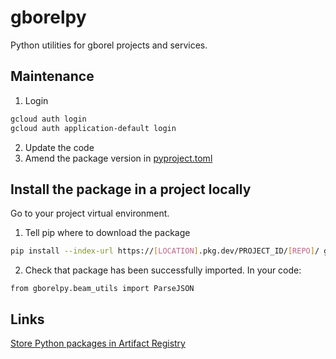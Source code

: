# gborelpy

Python utilities for gborel projects and services.

## Maintenance
1. Login
```bash
gcloud auth login
gcloud auth application-default login
```
2. Update the code
3. Amend the package version in [pyproject.toml](./pyproject.toml)

## Install the package in a project locally
Go to your project virtual environment.

1. Tell pip where to download the package
```bash
pip install --index-url https://[LOCATION].pkg.dev/PROJECT_ID/[REPO]/ gborelpy
```
2. Check that package has been successfully imported. In your code:
```
from gborelpy.beam_utils import ParseJSON
```

## Links
[Store Python packages in Artifact Registry](https://cloud.google.com/artifact-registry/docs/python/store-python)